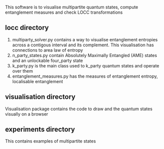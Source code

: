 
This software is to visualise multipartite quantum states, compute entanglement measures and check LOCC transformations

## locc directory
1. multiparty_solver.py contains a way to visualise entanglement entropies across a contigous interval and its complement. This visualisation has connections to area law of entropy
2. n_party_states.py contain Absolutely Maximally Entangled (AME) states and an unlockable four_party state
3. k_party.py is the main class used to k_party quantum states and operate over them
4. entanglement_measures.py has the measures of entanglement entropy, localisable entanglement

## visualisation directory
Visualisation package contains the code to draw and the quantum states visually on a browser

## experiments directory
This contains examples of multipartite states